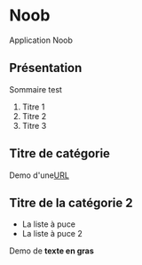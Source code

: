 Noob
========

Application Noob


Présentation
------------

Sommaire test

<ol>
<li>Titre 1</li>
<li>Titre 2</li>
<li>Titre 3</li>
</ol>


## Titre de catégorie ##

Demo d'une<a href="http://kiranriehl.fr">URL</a> 


## Titre de la catégorie 2 ##

* La liste à puce
* La liste à puce 2

Demo de __texte en gras__ 